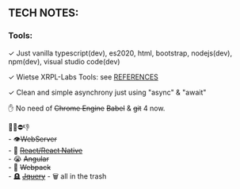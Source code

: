 
## TECH NOTES:


### Tools:

 ✓ Just vanilla typescript(dev), es2020, html, bootstrap, nodejs(dev), npm(dev), visual studio code(dev)<br/>

 ✓ Wietse XRPL-Labs Tools: see [REFERENCES](https://github.com/f1f47a23/AWESOME/blob/main/README.md)<br/>

 ✓ Clean and simple asynchrony just using "async" & "await" <br/>

 ✋ No need of ~~Chrome Engine~~  ~~Babel~~ & ~~git~~ 4 now.<br/>

 🚫❌⛔👎<br>
    - 👁️~~WebServer~~   
    - 💩 [~~React/React Native~~](reactjs-idea.md)   
    - 😭 ~~Angular~~   
    - 🦴  ~~Webpack~~   
    - 🪦 [~~Jquery~~](https://thelicato.medium.com/jquery-is-useless-in-2022-65f5bab3177) 
    - 🗑️ all in the trash<br/>
 
 
 


